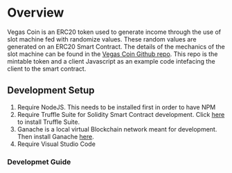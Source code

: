 # Overview

Vegas Coin is an ERC20 token used to generate income through the use of slot machine fed with randomize values.  These random values are generated on an ERC20 Smart Contract.  The details of the mechanics of the slot machine can be found in the [Vegas Coin Github repo](https://github.com/VEGASCOINS/Vegascoins-Main).  This repo is the mintable token and a client Javascript as an example code intefacing the client to the smart contract.

## Development Setup

1. Require NodeJS.  This needs to be installed first in order to have NPM
2. Require Truffle Suite for Solidity Smart Contract development.  Click [here]('https://www.trufflesuite.com/docs/truffle/getting-started/installation') to install Truffle Suite.
3. Ganache is a local virtual Blockchain network meant for development.  Then install Ganache [here](https://www.trufflesuite.com/docs/ganache/quickstart).
3. Require Visual Studio Code

### Developmet Guide